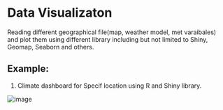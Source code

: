 # Data Visualizaton
Reading different geographical file(map, weather model, met varaibales) and plot them using different library including but not limited to Shiny, Geomap, Seaborn and others. 
## Example:

1. Climate dashboard for Specif location using R and Shiny library.

![image](https://user-images.githubusercontent.com/18476138/152613565-1477ce80-e8e1-46c7-a0fa-0f0b327fdd39.png)
